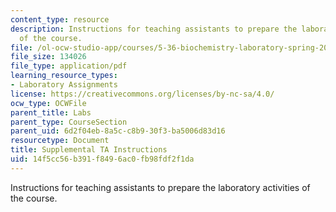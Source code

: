 ```yaml
---
content_type: resource
description: Instructions for teaching assistants to prepare the laboratory activities
  of the course.
file: /ol-ocw-studio-app/courses/5-36-biochemistry-laboratory-spring-2009/14f5cc56b391f8496ac0fb98fdf2f1da_tasesinstn_ocw.pdf
file_size: 134026
file_type: application/pdf
learning_resource_types:
- Laboratory Assignments
license: https://creativecommons.org/licenses/by-nc-sa/4.0/
ocw_type: OCWFile
parent_title: Labs
parent_type: CourseSection
parent_uid: 6d2f04eb-8a5c-c8b9-30f3-ba5006d83d16
resourcetype: Document
title: Supplemental TA Instructions
uid: 14f5cc56-b391-f849-6ac0-fb98fdf2f1da
---
```

Instructions for teaching assistants to prepare the laboratory activities of the course.
